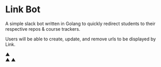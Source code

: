 # Link Bot

A simple slack bot written in Golang to quickly redirect students to their respective repos & course trackers.

Users will be able to create, update, and remove urls to be displayed by Link.

▲ <br>
▲ ▲
